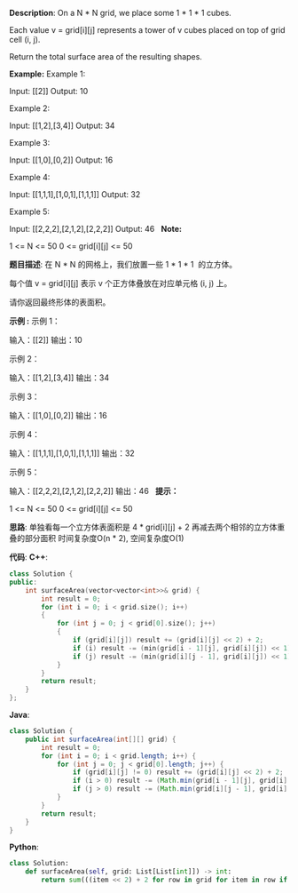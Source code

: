 __Description__:
On a N * N grid, we place some 1 * 1 * 1 cubes.

Each value v = grid[i][j] represents a tower of v cubes placed on top of grid cell (i, j).

Return the total surface area of the resulting shapes.

__Example:__
Example 1:

Input: [[2]]
Output: 10

Example 2:

Input: [[1,2],[3,4]]
Output: 34

Example 3:

Input: [[1,0],[0,2]]
Output: 16

Example 4:

Input: [[1,1,1],[1,0,1],[1,1,1]]
Output: 32

Example 5:

Input: [[2,2,2],[2,1,2],[2,2,2]]
Output: 46
 
__Note:__

1 <= N <= 50
0 <= grid[i][j] <= 50

__题目描述__:
在 N * N 的网格上，我们放置一些 1 * 1 * 1  的立方体。

每个值 v = grid[i][j] 表示 v 个正方体叠放在对应单元格 (i, j) 上。

请你返回最终形体的表面积。

__示例 :__
示例 1：

输入：[[2]]
输出：10

示例 2：

输入：[[1,2],[3,4]]
输出：34

示例 3：

输入：[[1,0],[0,2]]
输出：16

示例 4：

输入：[[1,1,1],[1,0,1],[1,1,1]]
输出：32

示例 5：

输入：[[2,2,2],[2,1,2],[2,2,2]]
输出：46
 
__提示：__

1 <= N <= 50
0 <= grid[i][j] <= 50

__思路__:
单独看每一个立方体表面积是 4 * grid[i][j] + 2
再减去两个相邻的立方体重叠的部分面积
时间复杂度O(n * 2), 空间复杂度O(1)

__代码__:
__C++__:
```C++
class Solution {
public:
    int surfaceArea(vector<vector<int>>& grid) {
        int result = 0;
        for (int i = 0; i < grid.size(); i++)
        {
            for (int j = 0; j < grid[0].size(); j++)
            {
                if (grid[i][j]) result += (grid[i][j] << 2) + 2;
                if (i) result -= (min(grid[i - 1][j], grid[i][j]) << 1);
                if (j) result -= (min(grid[i][j - 1], grid[i][j]) << 1);
            }
        }
        return result;
    }
};
```

__Java__:
```Java
class Solution {
    public int surfaceArea(int[][] grid) {
        int result = 0;
        for (int i = 0; i < grid.length; i++) {
            for (int j = 0; j < grid[0].length; j++) {
                if (grid[i][j] != 0) result += (grid[i][j] << 2) + 2;
                if (i > 0) result -= (Math.min(grid[i - 1][j], grid[i][j]) << 1);
                if (j > 0) result -= (Math.min(grid[i][j - 1], grid[i][j]) << 1);
            }
        }
        return result;
    }
}
```

__Python__:
```Python
class Solution:
    def surfaceArea(self, grid: List[List[int]]) -> int:
        return sum(((item << 2) + 2 for row in grid for item in row if item)) - sum(((min(row[i], row[i - 1]) << 1) for row in grid for i in range(len(row)) if i)) - sum(((min(column[j], column[j - 1]) << 1) for column in zip(*grid) for j in range(len(column)) if j))
```